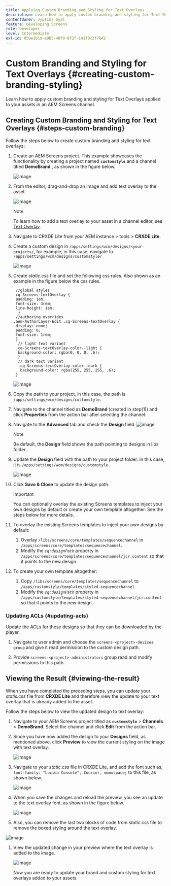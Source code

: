 ```yaml
---
title: Applying Custom Branding and Styling for Text Overlays
description: Learn how to apply custom branding and styling for Text Overlays applied to assets in an AEM Screens channel.
contentOwner: Jyotika Syal
feature: Developing Screens
role: Developer
level: Intermediate
exl-id: 059e1b19-e9b5-48f0-8f2f-141f0c2f7842
---
```

# Custom Branding and Styling for Text Overlays {#creating-custom-branding-styling}

Learn how to apply custom branding and styling for Text Overlays applied to your assets in an AEM Screens channel.

## Creating Custom Branding and Styling for Text Overlays {#steps-custom-branding}

Follow the steps below to create custom branding and styling for text overlays:

1. Create an AEM Screens project. This example showcases the functionality by creating a project named **`customstyle`** and a channel titled **DemoBrand** , as shown in the figure below.

    ![image](/help/user-guide/assets/custom-brand/custom-brand1.png)

1. From the editor, drag-and-drop an image and add text overlay to the asset.

   ![image](/help/user-guide/assets/custom-brand/custom-brand2.png)  

   >[!NOTE]
   >To learn how to add a text overlay to your asset in a channel editor, see [Text Overlay](/help/user-guide/text-overlay.md).
   
1. Navigate to CRXDE Lite from your AEM instance > tools > **CRXDE Lite**.

1. Create a custom design in `/apps/settings/wcm/designs/<your-project>/`, for example, in this case, navigate to `/apps/settings/wcm/designs/customstyle/`

   ![image](/help/user-guide/assets/custom-brand/custom-brand3.png)

1. Create *static.css* file and set the following css rules. Also shown as an example in the figure below the css rules.

    ```shell
     //global styles
     cq-Screens-textOverlay {
     padding: 1em;
     font-size: 3rem;
     line-height: 1em;
      }
     //authoring overrides
    .aem-AuthorLayer-Edit .cq-Screens-textOverlay {
     display: none;
     padding: 0;
     font-size: 1rem;
     }
      // light text variant
     .cq-Screens-textOverlay-color--light {
      background-color: rgba(0, 0, 0, .6);
      }
      // dark text variant
      .cq-Screens-textOverlay-color--dark {
       background-color: rgba(255, 255, 255, .6);
     }
    ```

   ![image](/help/user-guide/assets/custom-brand/custom-brand4.png)

1. Copy the path to your project, in this case, the path is `/apps/settings/wcm/designs/customstyle`.

1. Navigate to the channel titled as **DemoBrand** (created in step(1)) and click **Properties** from the action bar after selecting the channel.

1. Navigate to the **Advanced** tab and check the **Design** field.
   ![image](/help/user-guide/assets/custom-brand/custom-brand5.png)

   >[!NOTE]
   >Be default, the **Design** field shows the path pointing to designs  in libs folder.

1. Update the **Design** field with the path to your project folder. In this case, it is `/apps/settings/wcm/designs/customstyle`.

   ![image](/help/user-guide/assets/custom-brand/custom-brand6.png)

1. Click **Save & Close** to update the design path.

   >[!IMPORTANT]
   >You can optionally overlay the existing Screens templates to inject your own designs by default or create your own template altogether. See the steps below for more details.

1. To overlay the existing Screens templates to inject your own designs by default: 

    1. Overlay `/libs/screens/core/templates/sequencechannel` in `/apps/screens/core/templates/sequencechannel`.
    1. Modify the *`cq:designPath`* property in `/apps/screens/core/templates/sequencechannel/jcr:content` so that it points to the new design.

1. To create your own template altogether:
     1. Copy `/libs/screens/core/templates/sequencechannel` to `/apps/customstyle/templates/styled-sequencechannel`.
     1. Modify the *`cq:designPath`* property in `/apps/customstyle/templates/styled-sequencechannel/jcr:content` so that it points to the new design.
 

### Updating ACLs {#updating-acls}

Update the ACLs for these designs so that they can be downloaded by the player.

1. Navigate to user admin and choose the `screens-<project>-devices group` and give it read permission to the custom design path.

1. Provide `screens-<project>-administrators` group read and modify permissions to this path.

## Viewing the Result {#viewing-the-result}

When you have completed the preceding steps, you can update your *statis.css* file from **CRXDE Lite** and therefore view the update to your text overlay that is already added to the asset.

Follow the steps below to view the updated design to text overlay:

1. Navigate to your AEM Screens project titled as **`customstyle`** > **Channels** > **DemoBrand**. Select the channel and click **Edit** from the action bar.

1. Since you have now added the design to your **Designs** field, as mentioned above, click **Preview** to view the current styling on the image with text overlay.

   ![image](/help/user-guide/assets/custom-brand/custom-brand7.png)

1. Navigate to your *static.css* file in CRXDE Lite, and add the font such as, `font-family: "Lucida Console", Courier, monospace;` to this file, as shown below.

   ![image](/help/user-guide/assets/custom-brand/custom-brand8.png)

1. When you save the changes and reload the preview, you see an update to the text overlay font, as shown in the figure below.

   ![image](/help/user-guide/assets/custom-brand/custom-brand9.png)

1. Also, you can remove the last two blocks of code from *static.css* file to remove the boxed styling around the text overlay.

  ![image](/help/user-guide/assets/custom-brand/custom-brand10.png)

1. View the updated change in your preview where the text overlay is added to the image.

   ![image](/help/user-guide/assets/custom-brand/custom-brand11.png)

   Now you are ready to update your brand and custom styling for text overlays added to your assets.
